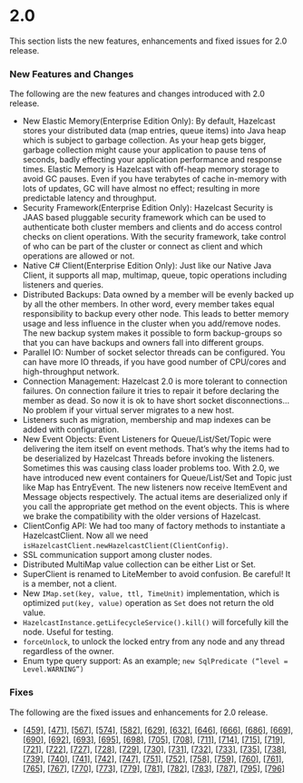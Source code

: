 

# 2.0

This section lists the new features, enhancements and fixed issues for 2.0 release.

### New Features and Changes

The following are the new features and changes introduced with 2.0 release.

- New Elastic Memory(Enterprise Edition Only): By default, Hazelcast stores your distributed data (map entries, queue items) into Java heap which is subject to garbage collection. As your heap gets bigger, garbage collection might cause your application to pause tens of seconds, badly effecting your application performance and response times. Elastic Memory is Hazelcast with off-heap memory storage to avoid GC pauses. Even if you have terabytes of cache in-memory with lots of updates, GC will have almost no effect; resulting in more predictable latency and throughput.
- Security Framework(Enterprise Edition Only): Hazelcast Security is JAAS based pluggable security framework which can be used to authenticate both cluster members and clients and do access control checks on client operations. With the security framework, take control of who can be part of the cluster or connect as client and which operations are allowed or not.
- Native C# Client(Enterprise Edition Only): Just like our Native Java Client, it supports all map, multimap, queue, topic operations including listeners and queries.
- Distributed Backups: Data owned by a member will be evenly backed up by all the other members. In other word, every member takes equal responsibility to backup every other node. This leads to better memory usage and less influence in the cluster when you add/remove nodes. The new backup system makes it possible to form backup-groups so that you can have backups and owners fall into different groups.
- Parallel IO: Number of socket selector threads can be configured. You can have more IO threads, if you have good number of CPU/cores and high-throughput network.
- Connection Management: Hazelcast 2.0 is more tolerant to connection failures. On connection failure it tries to repair it before declaring the member as dead. So now it is ok to have short socket disconnections… No problem if your virtual server migrates to a new host.
- Listeners such as migration, membership and map indexes can be added with configuration.
- New Event Objects: Event Listeners for Queue/List/Set/Topic were delivering the item itself on event methods. That’s why the items had to be deserialized by Hazelcast Threads before invoking the listeners. Sometimes this was causing class loader problems too. With 2.0, we have introduced new event containers for Queue/List/Set and Topic just like Map has EntryEvent. The new listeners now receive ItemEvent and Message objects respectively. The actual items are deserialized only if you call the appropriate get method on the event objects. This is where we brake the compatibility with the older versions of Hazelcast.
- ClientConfig API: We had too many of factory methods to instantiate a HazelcastClient. Now all we need `isHazelcastClient.newHazelcastClient(ClientConfig)`.
- SSL communication support among cluster nodes.
- Distributed MultiMap value collection can be either List or Set.
- SuperClient is renamed to LiteMember to avoid confusion. Be careful! It is a member, not a client.
- New `IMap.set(key, value, ttl, TimeUnit)` implementation, which is optimized `put(key, value)` operation as `Set` does not return the old value.
- `HazelcastInstance.getLifecycleService().kill()` will forcefully kill the node. Useful for testing.
- `forceUnlock`, to unlock the locked entry from any node and any thread regardless of the owner.
- Enum type query support: As an example; `new SqlPredicate (“level = Level.WARNING”)`

### Fixes


The following are the fixed issues and enhancements for 2.0 release.

- <a href="https://github.com/hazelcast/hazelcast/issues/459" target="_blank">[459]</a>, <a href="https://github.com/hazelcast/hazelcast/issues/471" target="_blank">[471]</a>, <a href="https://github.com/hazelcast/hazelcast/issues/567" target="_blank">[567]</a>, <a href="https://github.com/hazelcast/hazelcast/issues/574" target="_blank">[574]</a>, <a href="https://github.com/hazelcast/hazelcast/issues/582" target="_blank">[582]</a>, <a href="https://github.com/hazelcast/hazelcast/issues/629" target="_blank">[629]</a>, <a href="https://github.com/hazelcast/hazelcast/issues/632" target="_blank">[632]</a>, <a href="https://github.com/hazelcast/hazelcast/issues/646" target="_blank">[646]</a>, <a href="https://github.com/hazelcast/hazelcast/issues/666" target="_blank">[666]</a>, <a href="https://github.com/hazelcast/hazelcast/issues/686" target="_blank">[686]</a>, <a href="https://github.com/hazelcast/hazelcast/issues/669" target="_blank">[669]</a>, <a href="https://github.com/hazelcast/hazelcast/issues/690" target="_blank">[690]</a>, <a href="https://github.com/hazelcast/hazelcast/issues/692" target="_blank">[692]</a>, <a href="https://github.com/hazelcast/hazelcast/issues/693" target="_blank">[693]</a>, <a href="https://github.com/hazelcast/hazelcast/issues/695" target="_blank">[695]</a>, <a href="https://github.com/hazelcast/hazelcast/issues/698" target="_blank">[698]</a>, <a href="https://github.com/hazelcast/hazelcast/issues/705" target="_blank">[705]</a>, <a href="https://github.com/hazelcast/hazelcast/issues/708" target="_blank">[708]</a>, <a href="https://github.com/hazelcast/hazelcast/issues/711" target="_blank">[711]</a>, <a href="https://github.com/hazelcast/hazelcast/issues/714" target="_blank">[714]</a>, <a href="https://github.com/hazelcast/hazelcast/issues/715" target="_blank">[715]</a>, <a href="https://github.com/hazelcast/hazelcast/issues/719" target="_blank">[719]</a>, <a href="https://github.com/hazelcast/hazelcast/issues/721" target="_blank">[721]</a>, <a href="https://github.com/hazelcast/hazelcast/issues/722" target="_blank">[722]</a>, <a href="https://github.com/hazelcast/hazelcast/issues/727" target="_blank">[727]</a>, <a href="https://github.com/hazelcast/hazelcast/issues/728" target="_blank">[728]</a>, <a href="https://github.com/hazelcast/hazelcast/issues/729" target="_blank">[729]</a>, <a href="https://github.com/hazelcast/hazelcast/issues/730" target="_blank">[730]</a>, <a href="https://github.com/hazelcast/hazelcast/issues/731" target="_blank">[731]</a>, <a href="https://github.com/hazelcast/hazelcast/issues/732" target="_blank">[732]</a>, <a href="https://github.com/hazelcast/hazelcast/issues/733" target="_blank">[733]</a>, <a href="https://github.com/hazelcast/hazelcast/issues/735" target="_blank">[735]</a>, <a href="https://github.com/hazelcast/hazelcast/issues/738" target="_blank">[738]</a>, <a href="https://github.com/hazelcast/hazelcast/issues/739" target="_blank">[739]</a>, <a href="https://github.com/hazelcast/hazelcast/issues/740" target="_blank">[740]</a>, <a href="https://github.com/hazelcast/hazelcast/issues/741" target="_blank">[741]</a>, <a href="https://github.com/hazelcast/hazelcast/issues/742" target="_blank">[742]</a>, <a href="https://github.com/hazelcast/hazelcast/issues/747" target="_blank">[747]</a>, <a href="https://github.com/hazelcast/hazelcast/issues/751" target="_blank">[751]</a>, <a href="https://github.com/hazelcast/hazelcast/issues/754" target="_blank">[752]</a>, <a href="https://github.com/hazelcast/hazelcast/issues/758" target="_blank">[758]</a>, <a href="https://github.com/hazelcast/hazelcast/issues/759" target="_blank">[759]</a>, <a href="https://github.com/hazelcast/hazelcast/issues/760" target="_blank">[760]</a>, <a href="https://github.com/hazelcast/hazelcast/issues/761" target="_blank">[761]</a>, <a href="https://github.com/hazelcast/hazelcast/issues/765" target="_blank">[765]</a>, <a href="https://github.com/hazelcast/hazelcast/issues/767" target="_blank">[767]</a>, <a href="https://github.com/hazelcast/hazelcast/issues/770" target="_blank">[770]</a>, <a href="https://github.com/hazelcast/hazelcast/issues/773" target="_blank">[773]</a>, <a href="https://github.com/hazelcast/hazelcast/issues/779" target="_blank">[779]</a>, <a href="https://github.com/hazelcast/hazelcast/issues/781" target="_blank">[781]</a>, <a href="https://github.com/hazelcast/hazelcast/issues/782" target="_blank">[782]</a>, <a href="https://github.com/hazelcast/hazelcast/issues/783" target="_blank">[783]</a>, <a href="https://github.com/hazelcast/hazelcast/issues/787" target="_blank">[787]</a>, <a href="https://github.com/hazelcast/hazelcast/issues/795" target="_blank">[795]</a>, <a href="https://github.com/hazelcast/hazelcast/issues/796" target="_blank">[796]</a>
 